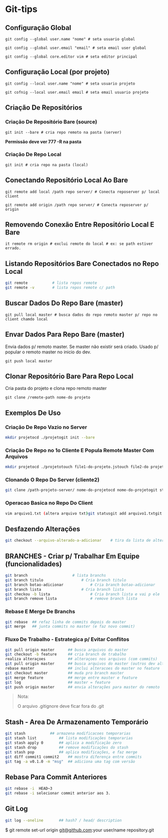 
# Git-tips

## Configuração Global

`git config --global user.name "nome" # seta usuario global`

`git config --global user.email "email" # seta email user global`

`git config --global core.editor vim # seta editor principal`

## Configuração Local (por projeto)

`git config --local user.name "nome" # seta usuario projeto`

`git cofnig --local user.email email # seta email usuario projeto`

## Criação De Repositórios

### Criação De Repositório Bare (source)

`git init --bare # cria repo remoto na pasta (server)`

**Permissão deve ver 777 -R na pasta**

### Criação De Repo Local

`git init # cria repo na pasta (local)`

## Conectando Repositório Local Ao Bare

`git remote add local /path repo server/ # Conecta reposerver p/ local client`

`git remote add origin /path repo server/ # Conecta reposerver p/ origin`

## Removendo Conexão Entre Repositório Local E Bare

`it remote rm origin # exclui remote do local # ex: se path estiver errado.`

## Listando Repositórios Bare Conectados no Repo Local

```bash
git remote           # lista repos remote
git remote -v        # lista repos remote c/ path

```

## Buscar Dados Do Repo Bare (master)

`git pull local master # busca dados do repo remoto master p/ repo no client chamdo local`

## Envar Dados Para Repo Bare (master)

Envia dados p/ remoto master. Se master não existir será criado. Usado p/ popular o remoto master no inicio do dev.

`git push local master`

## Clonar Repositório Bare Para Repo Local

Cria pasta do projeto e clona repo remoto master

`git clone /remote-path nome-do projeto`

## Exemplos De Uso

### Criação De Repo Vazio no Server

```bash
mkdir projetocd ./projetogit init --bare
```

### Criação De Repo no 1o Cliente E Popula Remote Master Com Arquivos

```bash
mkdir projetocd ./projetotouch file1-do-projeto.jstouch file2-do projeto.jsgit initgit statusgit add .git statusgit commit -m "inicio do projeto"git statusgit remote add origin /path-projeto-server/ ou urlgit push -u  origin mastergit log
```

### Clonando O Repo Do Server (cliente2)

```bash
git clone /path-projeto-server/ nome-do-projetocd nome-do-projetogit statusgit log
```

### Operacao Basica no Repo Do Client

```bash
vim arquivo1.txt (altera arquivo txt)git statusgit add arquivo1.txtgit statusgit commit -m "arquivo alterado"git statusgit log
```

## Desfazendo Alterações

```bash
git checkout --arquivo-alterado-a-adicionar    # tira da lista de alteradosgit checkout -- arquivo.txt # volta arquivo ao estado original desde o último commit.git HEAD --arquivo adicionado-para-commit      # tira da lista de adicionadosgit revert HASH                    # defaz commit
```

## BRANCHES - Criar p/ Trabalhar Em Equipe (funcionalidades)

```bash
git branch                    # lista branchs
git branch titulo                 # Cria branch titulo
git branch botao-adicionar            # Cria branch botao-adicionar
git branch lista                  # Cria branch lista
git checkou -b lista                  # Cria branch lista e vai p ele
git branch remove lista               # remove branch lista

```

### Rebase E Merge De Branchs

```bash
git rebase  ## refaz linha de commits depois do master
git merge   ## junta commits no master (e faz novo commit)

```

### Fluxo De Trabalho - Estrategica p/ Evitar Conflitos

```bash
git pull origin master      ## busca arquivos do master
git checkout -b feature     ## cria branch de trabalho
realiza alteraçoes          ## alteraçoes nos arquivos (com commits)
git pull origin master      ## busca arquivos do master (outros dev alteraram)
rebase master               ## inclui alteracoes do master no feature
git checkout master         ## muda pro branch master
git merge feature           ## merge entre master e feature
git log                     ## master = feature
git push origin master      ## envia alterações para master do remoto

```

> Nota:
> 
> 
> O arquivo .gitignore deve ficar fora do .git

## Stash - Area De Armazenamento Temporário

```bash
git stash           ## armazena modificacoes temporarias
git stash list          ## lista modificações temporarias
git stash apply 0       ## aplica a modificação zero
git stash drop          ## remove modificações do stash
git stash pop           ## aplica modificações, e faz merge
git diff commit1 commit2    ## mostra diferença entre commits
git tag -a v0.1.0 -m "msg"  ## adiciona uma tag com versão

```

## Rebase Para Commit Anteriores

```bash
git rebase -i  HEAD~3
git rebase -i selecionar commit anterior aos 3.

```

## Git Log

```bash
git log --oneline       ## hash7 / head/ description

```

$ git remote set-url origin [git@github.com](mailto:git@github.com):your user/name repository.git